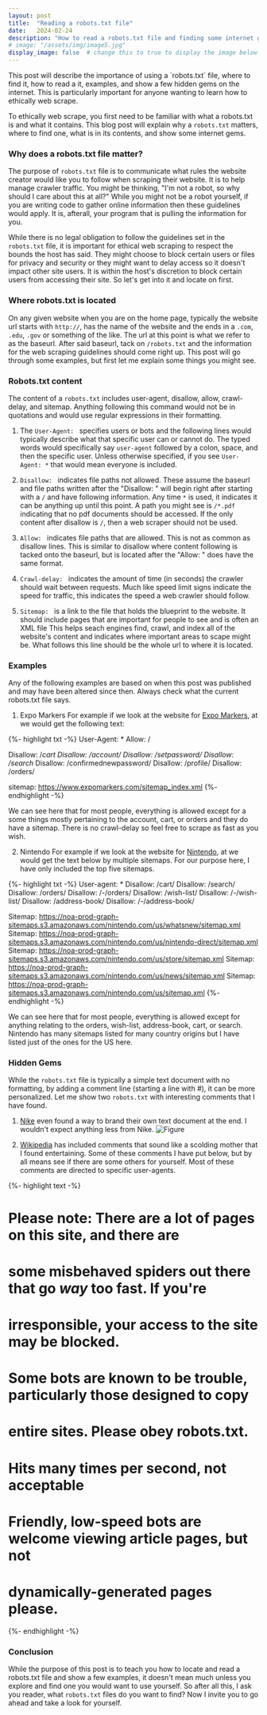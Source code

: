 ```yaml
---
layout: post
title:  "Reading a robots.txt file"
date:   2024-02-24
description: "How to read a robots.txt file and finding some internet gems"
# image: "/assets/img/image5.jpg"
display_image: false  # change this to true to display the image below the banner 
---
```



<p class="intro"><span class="dropcap">T</span>his post will describe the importance of using a `robots.txt` file, where to find it, how to read a it, examples, and show a few hidden gems on the internet. This is particularly important for anyone wanting to learn how to ethically web scrape.</p>

To ethically web scrape, you first need to be familiar with what a robots.txt is and what it contains. This blog post will explain why a `robots.txt` matters, where to find one, what is in its contents, and show some internet gems. 

### Why does a robots.txt file matter?

The purpose of `robots.txt` file is to communicate what rules the website creator would like you to follow when scraping their website. It is to help manage crawler traffic. You might be thinking, "I'm not a robot, so why should I care about this at all?" While you might not be a robot yourself, if you are writing code to gather online information then these guidelines would apply. It is, afterall, your program that is pulling the information for you. 

While there is no legal obligation to follow the guidelines set in the `robots.txt` file, it is important for ethical web scraping to respect the bounds the host has said. They might choose to block certain users or files for privacy and security or they might want to delay access so it doesn't impact other site users. It is within the host's discretion to block certain users from accessing their site. So let's get into it and locate on first.

### Where robots.txt is located
On any given website when you are on the home page, typically the website url starts with `http://`, has the name of the website and the ends in a  `.com`, `.edu`, `.gov` or something of the like. The url at this point is what we refer to as the baseurl. After said baseurl, tack on `/robots.txt` and the information for the web scraping guidelines should come right up. This post will go through some examples, but first let me explain some things you might see.

### Robots.txt content
The content of a `robots.txt` includes user-agent, disallow, allow, crawl-delay, and sitemap. Anything following this command would not be in quotations and would use regular expressions in their formatting.

1. The `User-Agent: ` specifies users or bots and the following lines would typically describe what that specific user can or cannot do. The typed words would specifically say `user-agent` followed by a colon, space, and then the specific user. Unless otherwise specified, if you see `User-Agent: *` that would mean everyone is included.


2. `Disallow: ` indicates file paths not allowed. These assume the baseurl and file paths written after the "Disallow: " will begin right after starting with a `/` and have following information. Any time `*` is used, it indicates it can be anything up until this point. A path you might see is `/*.pdf` indicating that no pdf documents should be accessed. If the only content after disallow is `/`, then a web scraper should not be used.

3. `Allow: ` indicates file paths that are allowed. This is not as common as disallow lines. This is similar to disallow where content following is tacked onto the baseurl, but is located after the "Allow: " does have the same format. 

4. `Crawl-delay: ` indicates the amount of time (in seconds) the crawler should wait between requests. Much like speed limit signs indicate the speed for traffic, this indicates the speed a web crawler should follow.

5. `Sitemap: ` is a link to the file that holds the blueprint to the website. It should include pages that are important for people to see and is often an XML file This helps seach engines find, crawl, and index all of the website's content and indicates where important areas to scape might be. What follows this line should be the whole url to where it is located. 

### Examples
Any of the following examples are based on when this post was published and may have been altered since then. Always check what the current robots.txt file says. 

1. Expo Markers 
For example if we look at the website for [Expo Markers](https://www.expomarkers.com/robots.txt), at we would get the following text:

{%- highlight txt -%} 
User-Agent: *
Allow: /
 
Disallow: /*cart
Disallow: /account/
Disallow: /setpassword/
Disallow: /search*
Disallow: /confirmednewpassword/
Disallow: /profile/
Disallow: /orders/

sitemap: https://www.expomarkers.com/sitemap_index.xml 
{%- endhighlight -%}

We can see here that for most people, everything is allowed except for a some things mostly pertaining to the account, cart, or orders and they do have a sitemap. There is no crawl-delay so feel free to scrape as fast as you wish.

2. Nintendo 
For example if we look at the website for [Nintendo](https://www.nintendo.com/us/robots.txt), at we would get the text below by multiple sitemaps. For our purpose here, I have only included the top five sitemaps.

{%- highlight txt -%} 
User-agent: *
Disallow: /cart/
Disallow: /search/
Disallow: /orders/
Disallow: /*-*/orders/
Disallow: /wish-list/
Disallow: /*-*/wish-list/
Disallow: /address-book/
Disallow: /*-*/address-book/

Sitemap: https://noa-prod-graph-sitemaps.s3.amazonaws.com/nintendo.com/us/whatsnew/sitemap.xml
Sitemap: https://noa-prod-graph-sitemaps.s3.amazonaws.com/nintendo.com/us/nintendo-direct/sitemap.xml
Sitemap: https://noa-prod-graph-sitemaps.s3.amazonaws.com/nintendo.com/us/store/sitemap.xml
Sitemap: https://noa-prod-graph-sitemaps.s3.amazonaws.com/nintendo.com/us/news/sitemap.xml
Sitemap: https://noa-prod-graph-sitemaps.s3.amazonaws.com/nintendo.com/us/sitemap.xml
{%- endhighlight -%}

We can see here that for most people, everything is allowed except for anything relating to the orders, wish-list, address-book, cart, or search. Nintendo has many sitemaps listed for many country origins but I have listed just of the ones for the US here.

### Hidden Gems

While the `robots.txt` file is typically a simple text document with no formatting, by adding a comment line (starting a line with #), it can be more personalized. Let me show two `robots.txt` with interesting comments that I have found. 

1. [Nike](https://www.nike.com/robots.txt) even found a way to brand their own text document at the end. I wouldn't expect anything less from Nike.
![Figure]({{site.url}}/{{site.baseurl}}/assets/img/nike.png)

2. [Wikipedia](https://en.wikipedia.org/robots.txt) has included comments that sound like a scolding mother that I found entertaining. Some of these comments I have put below, but by all means see if there are some others for yourself. Most of these comments are directed to specific user-agents. 

{%- highlight text -%} 
# Please note: There are a lot of pages on this site, and there are
# some misbehaved spiders out there that go _way_ too fast. If you're
# irresponsible, your access to the site may be blocked.
# Some bots are known to be trouble, particularly those designed to copy
# entire sites. Please obey robots.txt.
# Hits many times per second, not acceptable
# Friendly, low-speed bots are welcome viewing article pages, but not
# dynamically-generated pages please.
{%- endhighlight -%}

### Conclusion

While the purpose of this post is to teach you how to locate and read a robots.txt file and show a few examples, it doesn't mean much unless you explore and find one you would want to use yourself. So after all this, I ask you reader, what `robots.txt` files do you want to find? Now I invite you to go ahead and take a look for yourself.
